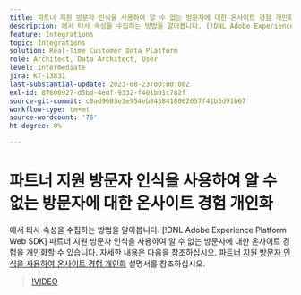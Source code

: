 ```yaml
---
title: 파트너 지원 방문자 인식을 사용하여 알 수 없는 방문자에 대한 온사이트 경험 개인화
description: 에서 타사 속성을 수집하는 방법을 알아봅니다. [!DNL Adobe Experience Platform Web SDK] 파트너 지원 방문자 인식을 사용하여 알 수 없는 방문자에 대한 온사이트 경험을 개인화할 수 있습니다.
feature: Integrations
topic: Integrations
solution: Real-Time Customer Data Platform
role: Architect, Data Architect, User
level: Intermediate
jira: KT-13831
last-substantial-update: 2023-08-23T00:00:00Z
exl-id: 87600927-d5bd-4edf-9332-f401b01c782f
source-git-commit: c0ad9603e3e954eb8438418062657f41b3d91b67
workflow-type: tm+mt
source-wordcount: '76'
ht-degree: 0%

---
```


# 파트너 지원 방문자 인식을 사용하여 알 수 없는 방문자에 대한 온사이트 경험 개인화

에서 타사 속성을 수집하는 방법을 알아봅니다. [!DNL Adobe Experience Platform Web SDK] 파트너 지원 방문자 인식을 사용하여 알 수 없는 방문자에 대한 온사이트 경험을 개인화할 수 있습니다. 자세한 내용은 다음을 참조하십시오. [파트너 지원 방문자 인식을 사용하여 온사이트 경험 개인화](https://experienceleague.adobe.com/docs/experience-platform/rtcdp/use-cases/partner-data/onsite-personalization.html) 설명서를 참조하십시오.

>[!VIDEO](https://video.tv.adobe.com/v/3423076/?learn=on)
